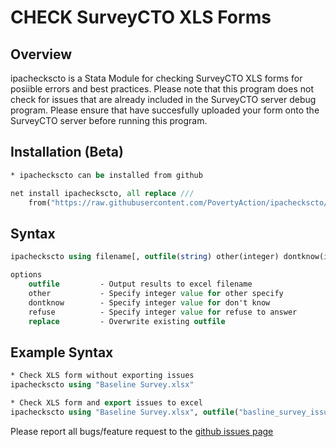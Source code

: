 # CHECK SurveyCTO XLS Forms

## Overview

ipacheckscto is a Stata Module for checking SurveyCTO XLS forms for posiible errors and best practices. Please note that this program does not check for issues that are already included in the SurveyCTO server debug program. Please ensure that have succesfully uploaded your form onto the SurveyCTO server before running this program.


## Installation (Beta)

```stata
* ipacheckscto can be installed from github

net install ipacheckscto, all replace ///
	from("https://raw.githubusercontent.com/PovertyAction/ipacheckscto/master/ado")
```

## Syntax
```stata
ipacheckscto using filename[, outfile(string) other(integer) dontknow(integer) refuse(integer) replace]

options
	outfile 		- Output results to excel filename
	other			- Specify integer value for other specify
	dontknow		- Specify integer value for don't know
	refuse			- Specify integer value for refuse to answer
	replace			- Overwrite existing outfile

```

## Example Syntax
```stata
* Check XLS form without exporting issues
ipacheckscto using "Baseline Survey.xlsx"

* Check XLS form and export issues to excel
ipacheckscto using "Baseline Survey.xlsx", outfile("basline_survey_issues.xlsx") replace

```

Please report all bugs/feature request to the [github issues page](https://github.com/iabaako/ipacheckscto/issues)
